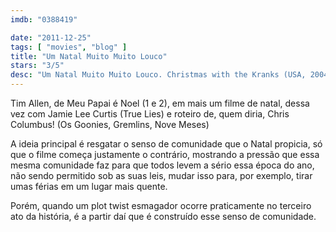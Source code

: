 ```yaml
---
imdb: "0388419"

date: "2011-12-25"
tags: [ "movies", "blog" ]
title: "Um Natal Muito Muito Louco"
stars: "3/5"
desc: "Um Natal Muito Muito Louco. Christmas with the Kranks (USA, 2004). Dirigido por Joe Roth. Escrito por John Grisham, Chris Columbus. Com Tim Allen, Jamie Lee Curtis, Dan Aykroyd, M. Emmet Walsh, Elizabeth Franz, Erik Per Sullivan, Cheech Marin, Jake Busey, Austin Pendleton."
---
```

Tim Allen, de Meu Papai é Noel (1 e 2), em mais um filme de natal, dessa vez com Jamie Lee Curtis (True Lies) e roteiro de, quem diria, Chris Columbus! (Os Goonies, Gremlins, Nove Meses)

A ideia principal é resgatar o senso de comunidade que o Natal propicia, só que o filme começa justamente o contrário, mostrando a pressão que essa mesma comunidade faz para que todos levem a sério essa época do ano, não sendo permitido sob as suas leis, mudar isso para, por exemplo, tirar umas férias em um lugar mais quente.

Porém, quando um plot twist esmagador ocorre praticamente no terceiro ato da história, é a partir daí que é construído esse senso de comunidade.

